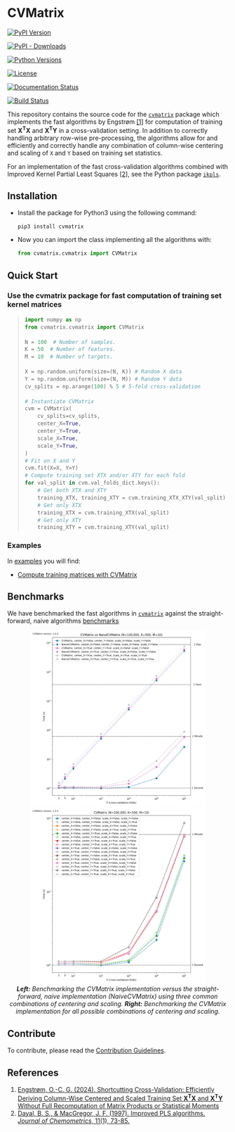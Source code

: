 # CVMatrix

[![PyPI Version](https://img.shields.io/pypi/v/cvmatrix.svg)](https://pypi.python.org/pypi/cvmatrix/)

[![PyPI - Downloads](https://img.shields.io/pypi/dm/cvmatrix)](https://pypi.python.org/pypi/cvmatrix/)

[![Python Versions](https://img.shields.io/pypi/pyversions/cvmatrix.svg)](https://pypi.python.org/pypi/cvmatrix/)

[![License](https://img.shields.io/pypi/l/cvmatrix.svg)](https://pypi.python.org/pypi/cvmatrix/)

[![Documentation Status](https://readthedocs.org/projects/cvmatrix/badge/?version=latest)](https://cvmatrix.readthedocs.io/en/latest/?badge=latest)

[![Build Status](https://github.com/Sm00thix/CVMatrix/actions/workflows/workflow.yml/badge.svg)](https://github.com/Sm00thix/CVMatrix/actions/workflows/workflow.yml)

This repository contains the source code for the [`cvmatrix`](https://pypi.org/project/cvmatrix/) package which implements the fast algorithms by Engstrøm [[1]](#references) for computation of training set $\mathbf{X}^{\mathbf{T}}\mathbf{X}$ and $\mathbf{X}^{\mathbf{T}}\mathbf{Y}$ in a cross-validation setting. In addition to correctly handling arbitrary row-wise pre-processing, the algorithms allow for and efficiently and correctly handle any combination of column-wise centering and scaling of `X` and `Y` based on training set statistics.

For an implementation of the fast cross-validation algorithms combined with Improved Kernel Partial Least Squares [[2]](#references), see the Python package [`ikpls`](https://pypi.org/project/ikpls/).

## Installation

- Install the package for Python3 using the following command:
    ```shell
    pip3 install cvmatrix
    ```

- Now you can import the class implementing all the algorithms with:
    ```python
    from cvmatrix.cvmatrix import CVMatrix
    ```

## Quick Start

### Use the cvmatrix package for fast computation of training set kernel matrices

> ```python
> import numpy as np
> from cvmatrix.cvmatrix import CVMatrix
>
> N = 100  # Number of samples.
> K = 50  # Number of features.
> M = 10  # Number of targets.
>
> X = np.random.uniform(size=(N, K)) # Random X data
> Y = np.random.uniform(size=(N, M)) # Random Y data
> cv_splits = np.arange(100) % 5 # 5-fold cross-validation
>
> # Instantiate CVMatrix
> cvm = CVMatrix(
>     cv_splits=cv_splits,
>     center_X=True,
>     center_Y=True,
>     scale_X=True,
>     scale_Y=True,
> )
> # Fit on X and Y
> cvm.fit(X=X, Y=Y)
> # Compute training set XTX and/or XTY for each fold
> for val_split in cvm.val_folds_dict.keys():
>     # Get both XTX and XTY
>     training_XTX, training_XTY = cvm.training_XTX_XTY(val_split)
>     # Get only XTX
>     training_XTX = cvm.training_XTX(val_split)
>     # Get only XTY
>     training_XTY = cvm.training_XTY(val_split)

### Examples
In [examples](https://github.com/Sm00thix/CVMatrix/tree/main/examples) you will find:

- [Compute training matrices with CVMatrix](https://github.com/Sm00thix/CVMatrix/tree/main/examples/training_matrices.py)

## Benchmarks

We have benchmarked the fast algorithms in [`cvmatrix`](https://pypi.org/project/cvmatrix/) against the straight-forward, naive algorithms [benchmarks](https://github.com/Sm00thix/CVMatrix/tree/main/benchmarks)

<p align=center>
   <img src="./benchmarks/benchmark_cvmatrix_vs_naive.png" width="400" height="400" /> <img src="./benchmarks/benchmark_cvmatrix.png" width="400" height="400"/>
   <br>
   <em> <strong>Left:</strong> Benchmarking the CVMatrix implementation versus the straight-forward, naive implementation (NaiveCVMatrix) using three common combinations of centering and scaling. <strong>Right:</strong> Benchmarking the CVMatrix implementation for all possible combinations of centering and scaling. </em>
</p>

## Contribute

To contribute, please read the [Contribution
Guidelines](https://github.com/Sm00thix/CVMatrix/blob/main/CONTRIBUTING.md).

## References

1. [Engstrøm, O.-C. G. (2024). Shortcutting Cross-Validation: Efficiently Deriving Column-Wise Centered and Scaled Training Set $\mathbf{X}^\mathbf{T}\mathbf{X}$ and $\mathbf{X}^\mathbf{T}\mathbf{Y}$ Without Full Recomputation of Matrix Products or Statistical Moments](https://arxiv.org/abs/2401.13185)
2. [Dayal, B. S., & MacGregor, J. F. (1997). Improved PLS algorithms. *Journal of Chemometrics*, 11(1), 73-85.](https://doi.org/10.1002/(SICI)1099-128X(199701)11:1%3C73::AID-CEM435%3E3.0.CO;2-%23?)